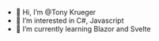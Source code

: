 - 👋 Hi, I’m @Tony Krueger
- 👀 I’m interested in C#, Javascript 
- 🌱 I’m currently learning Blazor and Svelte
